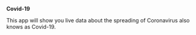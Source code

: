    <strong> Covid-19  </strong>

This app will show you live data about the spreading of Coronavirus also knows as Covid-19.
